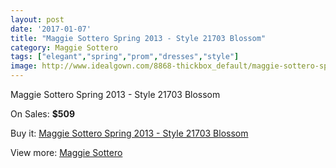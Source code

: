 ```yaml
---
layout: post
date: '2017-01-07'
title: "Maggie Sottero Spring 2013 - Style 21703 Blossom"
category: Maggie Sottero
tags: ["elegant","spring","prom","dresses","style"]
image: http://www.idealgown.com/8868-thickbox_default/maggie-sottero-spring-2013-style-21703-blossom.jpg
---
```

Maggie Sottero Spring 2013 - Style 21703 Blossom

On Sales: **$509**
<a href="https://www.idealgown.com/en/maggie-sottero/3686-maggie-sottero-spring-2013-style-21703-blossom.html"><amp-img layout="responsive" width="600" height="600" src="//www.idealgown.com/8868-thickbox_default/maggie-sottero-spring-2013-style-21703-blossom.jpg" alt="Maggie Sottero Spring 2013 - Style 21703 Blossom 0" /></a>
<a href="https://www.idealgown.com/en/maggie-sottero/3686-maggie-sottero-spring-2013-style-21703-blossom.html"><amp-img layout="responsive" width="600" height="600" src="//www.idealgown.com/8867-thickbox_default/maggie-sottero-spring-2013-style-21703-blossom.jpg" alt="Maggie Sottero Spring 2013 - Style 21703 Blossom 1" /></a>

Buy it: [Maggie Sottero Spring 2013 - Style 21703 Blossom](https://www.idealgown.com/en/maggie-sottero/3686-maggie-sottero-spring-2013-style-21703-blossom.html "Maggie Sottero Spring 2013 - Style 21703 Blossom")

View more: [Maggie Sottero](https://www.idealgown.com/en/45-maggie-sottero "Maggie Sottero")